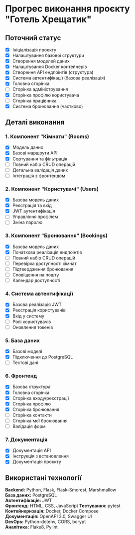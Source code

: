 # Прогрес виконання проєкту "Готель Хрещатик" 

## Поточний статус
- [x] Ініціалізація проєкту
- [x] Налаштування базової структури
- [x] Створення моделей даних 
- [x] Налаштування Docker контейнерів
- [x] Створення API ендпоінтів (структура)
- [x] Система автентифікації (базова реалізація)
- [x] Головна сторінка
- [ ] Сторінка адміністрування
- [x] Сторінка профілю користувача
- [ ] Сторінка працівника
- [x] Система бронювання (частково)

## Деталі виконання

### 1. Компонент "Кімнати" (Rooms)
- [x] Модель даних 
- [x] Базові маршрути API
- [x] Сортування та фільтрація
- [ ] Повний набір CRUD операцій
- [ ] Детальна валідація даних
- [ ] Інтеграція з фронтендом

### 2. Компонент "Користувачі" (Users)
- [x] Базова модель даних
- [x] Реєстрація та вхід
- [x] JWT аутентифікація
- [ ] Управління профілем
- [ ] Зміна паролю

### 3. Компонент "Бронювання" (Bookings)
- [x] Базова модель даних
- [x] Початкова реалізація ендпоінтів
- [ ] Повний набір CRUD операцій
- [ ] Перевірка доступності кімнат
- [ ] Підтвердження бронювання
- [ ] Сповіщення на пошту
- [ ] Календар доступності

### 4. Система автентифікації
- [x] Базова реалізація JWT
- [x] Реєстрація користувачів
- [x] Вхід у систему
- [ ] Ролі користувачів 
- [ ] Оновлення токенів

### 5. База даних
- [x] Базові моделі
- [x] Підключення до PostgreSQL
- [ ] Тестові дані

### 6. Фронтенд
- [x] Базова структура
- [x] Головна сторінка
- [x] Сторінка входу/реєстрації
- [x] Сторінка профілю
- [x] Сторінка бронювання
- [ ] Сторінка контакти
- [ ] Сторінка мої бронювання 
- [ ] Валідація форм 

### 7. Документація
- [x] Документація API
- [x] Інструкція з встановлення
- [x] Документація проєкту

## Використані технології

**Backend:** Python, Flask, Flask-Smorest, Marshmallow  
**База даних:** PostgreSQL  
**Автентифікація:** JWT  
**Фронтенд:** HTML, CSS, JavaScript 
**Тестування:** pytest  
**Контейнеризація:** Docker, Docker Compose  
**Документація:** OpenAPI 3.0, Swagger UI  
**DevOps:** Python-dotenv, CORS, bcrypt  
**Аналітика:** Flake8, Pylint